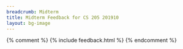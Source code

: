 ```yaml
---
breadcrumb: Midterm
title: Midterm Feedback for CS 205 201910
layout: bg-image
---
```

{% comment %}
{% include feedback.html %}
{% endcomment %}
